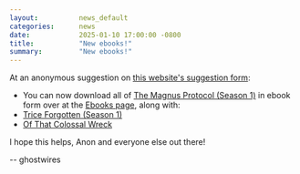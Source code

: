 ```yaml
---
layout:          news_default
categories:      news
date:            2025-01-10 17:00:00 -0800
title:           "New ebooks!"
summary:         "New ebooks!"
---
```


At an anonymous suggestion on [this website's suggestion form]({{site.correction_form}}):

- You can now download all of [The Magnus Protocol (Season 1)]({{site.baseurl}}/assets/epub/the_magnus_protocol.epub) in ebook form over at the [Ebooks page]({{site.baseurl}}/ebooks.html), along with:
- [Trice Forgotten (Season 1)]({{site.baseurl}}/assets/epub/trice_forgotten.epub)
- [Of That Colossal Wreck]({{site.baseurl}}/assets/epub/of_that_colossal_wreck.epub)

I hope this helps, Anon and everyone else out there!

-- ghostwires